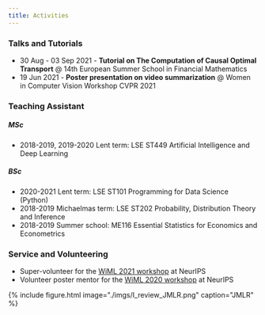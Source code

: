 ```yaml
---
title: Activities
---
```


### Talks and Tutorials 
- 30 Aug - 03 Sep 2021 - **Tutorial on The Computation of Causal Optimal Transport** @ 14th European Summer School in Financial Mathematics
- 19 Jun 2021 - **Poster presentation on video summarization** @ Women in Computer Vision Workshop CVPR 2021

### Teaching Assistant 

##### MSc
- 2018-2019, 2019-2020 Lent term: LSE ST449 Artificial Intelligence and Deep Learning

##### BSc
- 2020-2021 Lent term: LSE ST101 Programming for Data Science (Python)
- 2018-2019 Michaelmas term: LSE ST202 Probability, Distribution Theory and Inference
- 2018-2019 Summer school: ME116 Essential Statistics for Economics and Econometrics

### Service and Volunteering
- Super-volunteer for the [WiML 2021 workshop](https://sites.google.com/view/wiml2021) at NeurIPS
- Volunteer poster mentor for the [WiML 2020 workshop](https://wimlworkshop.org/neurips2020/) at NeurIPS

{% include figure.html image="./imgs/I_review_JMLR.png" caption="JMLR" %}



